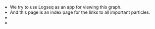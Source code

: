 - We try to use Logseq as an app for viewing this graph.
- And this page is an index page for the links to all important particles.
-
-